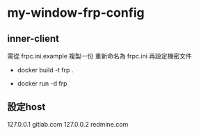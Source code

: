 # my-window-frp-config

## inner-client
需從 frpc.ini.example 複製一份 重新命名為 frpc.ini
再設定機密文件


* docker build -t frp .

* docker run -d frp


## 設定host

127.0.0.1 gitlab.com
127.0.0.2 redmine.com


